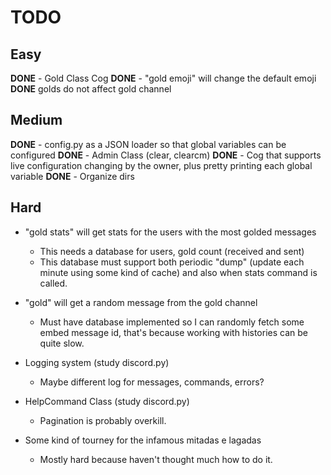 # TODO

## Easy
**DONE** - Gold Class Cog
**DONE** - "gold emoji" will change the default emoji
**DONE** golds do not affect gold channel

## Medium
**DONE** - config.py as a JSON loader so that global variables can be configured
**DONE** - Admin Class (clear, clearcm)
**DONE** - Cog that supports live configuration changing by the owner, plus pretty printing each global variable
**DONE** - Organize dirs

## Hard
- "gold stats" will get stats for the users with the most golded messages
    - This needs a database for users, gold count (received and sent)
    - This database must support both periodic "dump" (update each minute using some kind of cache) and also when stats command is called.

- "gold" will get a random message from the gold channel
    - Must have database implemented so I can randomly fetch some embed message id, that's because working with histories can be quite slow.

- Logging system (study discord.py)
    - Maybe different log for messages, commands, errors?

- HelpCommand Class (study discord.py)
    - Pagination is probably overkill.

- Some kind of tourney for the infamous mitadas e lagadas
    - Mostly hard because haven't thought much how to do it.
